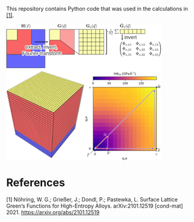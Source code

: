 This repository contains Python code that was used in the calculations in [[1]](#1).

<img src="https://github.com/wgnoehring/surface_stiffness/blob/master/assets/overview.png" width="411" height="363">

# References

<a id="1">[1] Nöhring, W. G.; Grießer, J.; Dondl, P.; Pastewka, L. Surface Lattice Green’s Functions for High-Entropy Alloys. arXiv:2101.12519 [cond-mat] 2021. https://arxiv.org/abs/2101.12519
  

